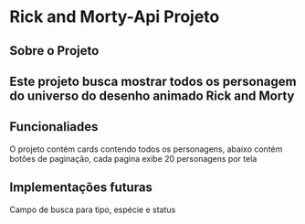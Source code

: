 <h1>Rick and Morty-Api Projeto</h1>

<h2>Sobre o Projeto<h2>
<p>Este projeto busca mostrar todos os personagem
do universo do desenho animado Rick and Morty</p>

<h2>Funcionaliades</h2>
<p>O projeto contém cards contendo todos os personagens, abaixo contém botões de paginação,
cada pagina exibe 20 personagens por tela</p>

<h2>Implementações futuras</h2>
<p>Campo de busca para tipo, espécie e status</p>